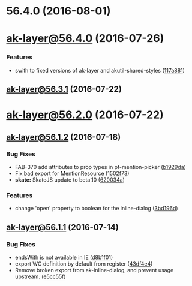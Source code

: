 <a name="56.4.0"></a>
# 56.4.0 (2016-08-01)



<a name="ak-layer@56.4.0"></a>
# ak-layer@56.4.0 (2016-07-26)


### Features

* swith to fixed versions of ak-layer and akutil-shared-styles ([117a881](https://bitbucket.org/atlassian/atlaskit/commits/117a881))



<a name="ak-layer@56.3.1"></a>
## ak-layer@56.3.1 (2016-07-22)



<a name="ak-layer@56.2.0"></a>
# ak-layer@56.2.0 (2016-07-22)



<a name="ak-layer@56.1.2"></a>
## ak-layer@56.1.2 (2016-07-18)


### Bug Fixes

* FAB-370 add attributes to prop types in pf-mention-picker ([b1929da](https://bitbucket.org/atlassian/atlaskit/commits/b1929da))
* Fix bad export for MentionResource ([1502f73](https://bitbucket.org/atlassian/atlaskit/commits/1502f73))
* **skate:** SkateJS update to beta.10 ([620034a](https://bitbucket.org/atlassian/atlaskit/commits/620034a))


### Features

* change 'open' property to boolean for the inline-dialog ([3bd196d](https://bitbucket.org/atlassian/atlaskit/commits/3bd196d))



<a name="ak-layer@56.1.1"></a>
## ak-layer@56.1.1 (2016-07-14)


### Bug Fixes

* endsWith is not available in IE ([d8b1f01](https://bitbucket.org/atlassian/atlaskit/commits/d8b1f01))
* export WC definition by default from register ([43df4e4](https://bitbucket.org/atlassian/atlaskit/commits/43df4e4))
* Remove broken export from ak-inline-dialog, and prevent usage upstream. ([e5cc55f](https://bitbucket.org/atlassian/atlaskit/commits/e5cc55f))




